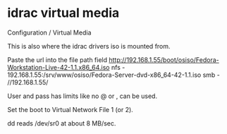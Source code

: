 # idrac virtual media

Configuration / Virtual Media

This is also where the idrac drivers iso is mounted from.

Paste the url into the file path field
http://192.168.1.55/boot/osiso/Fedora-Workstation-Live-42-1.1.x86_64.iso
nfs - 192.168.1.55:/srv/www/osiso/Fedora-Server-dvd-x86_64-42-1.1.iso
smb - //192.168.1.55/

User and pass has limits like no @ or , can be used.

Set the boot to Virtual Network File 1 (or 2).

dd reads /dev/sr0 at about 8 MB/sec.

